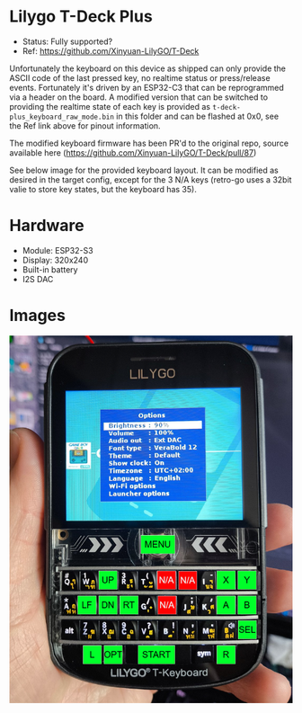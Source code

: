 # Lilygo T-Deck Plus
- Status: Fully supported?
- Ref: https://github.com/Xinyuan-LilyGO/T-Deck 

Unfortunately the keyboard on this device as shipped can only provide the ASCII code of the last pressed key, no realtime status or press/release events. Fortunately it's driven by an ESP32-C3 that can be reprogrammed via a header on the board. 
A modified version that can be switched to providing the realtime state of each key is provided as `t-deck-plus_keyboard_raw_mode.bin` in this folder and can be flashed at 0x0, see the Ref link above for pinout information.  

The modified keyboard firmware has been PR'd to the original repo, source available here (https://github.com/Xinyuan-LilyGO/T-Deck/pull/87) 

See below image for the provided keyboard layout. It can be modified as desired in the target config, except for the 3 N/A keys (retro-go uses a 32bit valie to store key states, but the keyboard has 35). 

# Hardware
- Module: ESP32-S3
- Display: 320x240
- Built-in battery
- I2S DAC

# Images

![t-deck-plus_key_layout.png](t-deck-plus_key_layout.png)
